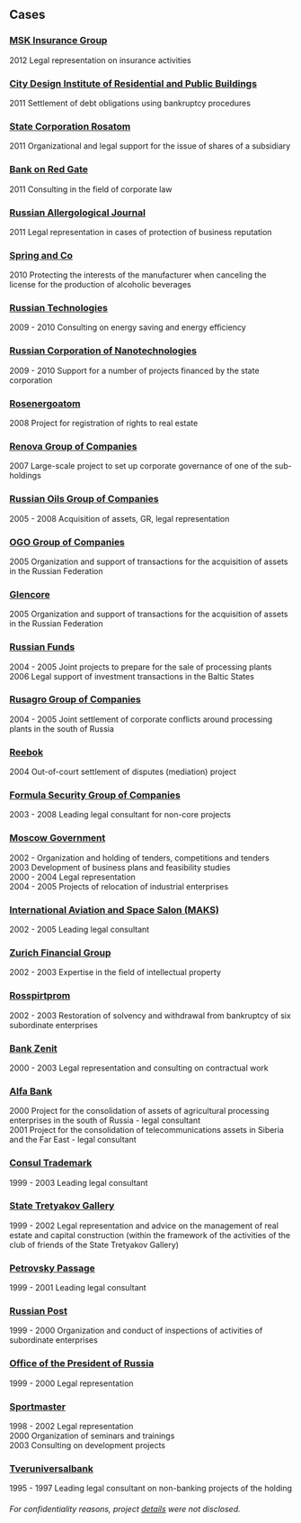 ## Cases

### [MSK Insurance Group](http://sgmsk.ru/)
2012 Legal representation on insurance activities

### [City Design Institute of Residential and Public Buildings](http://www.gorproject.ru/)
2011 Settlement of debt obligations using bankruptcy procedures

### [State Corporation Rosatom](http://www.rosatom.ru/)
2011 Organizational and legal support for the issue of shares of a subsidiary

### [Bank on Red Gate](http://www.banki.ru/banks/memory/bank/?id=9463828)
2011 Consulting in the field of corporate law

### [Russian Allergological Journal](http://rusalljournal.ru/)
2011 Legal representation in cases of protection of business reputation

### [Spring and Co](http://www.alcohole.ru/news/plans/8008/)
2010 Protecting the interests of the manufacturer when canceling the license for the production of alcoholic beverages

### [Russian Technologies](http://www.rostechnologii.ru/)
2009 - 2010 Consulting on energy saving and energy efficiency

### [Russian Corporation of Nanotechnologies](http://www.rusnano.com/)
2009 - 2010 Support for a number of projects financed by the state corporation

### [Rosenergoatom](http://www.rosenergoatom.ru/)
2008 Project for registration of rights to real estate

### [Renova Group of Companies](http://www.renova.ru/)
2007 Large-scale project to set up corporate governance of one of the sub-holdings

### [Russian Oils Group of Companies](http://kommersant.ru/doc/1753219)
2005 - 2008 Acquisition of assets, GR, legal representation

### [OGO Group of Companies](http://www.ogo.ru/)
2005 Organization and support of transactions for the acquisition of assets in the Russian Federation

### [Glencore](http://www.glencore.com/)
2005 Organization and support of transactions for the acquisition of assets in the Russian Federation

### [Russian Funds](http://www.rusfund.ru/)
2004 - 2005 Joint projects to prepare for the sale of processing plants <br>
2006 Legal support of investment transactions in the Baltic States

### [Rusagro Group of Companies](http://www.rusagrogroup.ru/)
2004 - 2005 Joint settlement of corporate conflicts around processing plants in the south of Russia

### [Reebok](http://www.reebok.com/)
2004 Out-of-court settlement of disputes (mediation) project

### [Formula Security Group of Companies](http://www.fbgroup.ru/)
2003 - 2008 Leading legal consultant for non-core projects

### [Moscow Government](http://www.mos.ru/)
2002 - Organization and holding of tenders, competitions and tenders <br>
2003 Development of business plans and feasibility studies <br>
2000 - 2004 Legal representation <br>
2004 - 2005 Projects of relocation of industrial enterprises

### [International Aviation and Space Salon (MAKS)](http://www.aviasalon.com/)
2002 - 2005 Leading legal consultant

### [Zurich Financial Group](http://www.zurich.com/main/home/welcome.htm)
2002 - 2003 Expertise in the field of intellectual property

### [Rosspirtprom](http://www.rosspirtprom.ru/about/)
2002 - 2003 Restoration of solvency and withdrawal from bankruptcy of six subordinate enterprises

### [Bank Zenit](http://www.zenit.ru/)
2000 - 2003 Legal representation and consulting on contractual work

### [Alfa Bank](http://www.alfabank.ru/)
2000 Project for the consolidation of assets of agricultural processing enterprises in the south of Russia - legal consultant <br>
2001 Project for the consolidation of telecommunications assets in Siberia and the Far East - legal consultant

### [Consul Trademark](http://www.consul.ru/)
1999 - 2003 Leading legal consultant

### [State Tretyakov Gallery](http://www.tretyakovgallery.ru/)
1999 - 2002 Legal representation and advice on the management of real estate and capital construction (within the framework of the activities of the club of friends of the State Tretyakov Gallery)

### [Petrovsky Passage](https://boscofamily.ru/shopping-centers/petrovskiy-passazh.html)
1999 - 2001 Leading legal consultant

### [Russian Post](http://www.russianpost.ru/)
1999 - 2000 Organization and conduct of inspections of activities of subordinate enterprises

### [Office of the President of Russia](http://www.udprf.ru/)
1999 - 2000 Legal representation

### [Sportmaster](http://www.sportmaster.ru/)
1998 - 2002 Legal representation <br>
2000 Organization of seminars and trainings <br>
2003 Consulting on development projects

### [Tveruniversalbank](https://ru.m.wikipedia.org/wiki/Tveruniversalbank)
1995 - 1997 Leading legal consultant on non-banking projects of the holding

###### For confidentiality reasons, project [details](/en/egg) were not disclosed.
